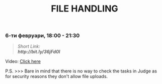 <h1 align="center">FILE HANDLING</h1>
    <br>

<h3>6-ти февруари, 18:00 - 21:30</h3>

<blockquote>
    <i>
        Short Link: <br> 
        <b>
            http://bit.ly/36jFd0l
        </b> 
    </i>
</blockquote>

<p>
    Video: <a href="https://www.youtube.com/watch?v=ZDh0NaDLdbo&feature=emb_title">Click here</a>
</p>

</hr>
<p>P.S. >>> Bare in mind that there is no way to check the tasks in Judge as for security reasons they don't allow file uploads.</p>
